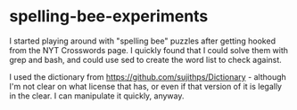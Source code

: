 # spelling-bee-experiments
I started playing around with "spelling bee" puzzles after getting hooked from the NYT Crosswords page. I quickly found that I could solve them with grep and bash, and could use sed to create the word list to check against.

I used the dictionary from https://github.com/sujithps/Dictionary - although I'm not clear on what license that has, or even if that version of it is legally in the clear. I can manipulate it quickly, anyway.
